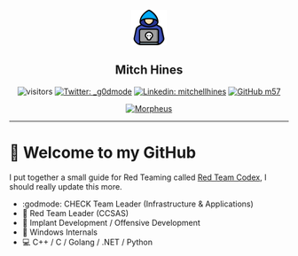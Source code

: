 <div align="center">
  
  ![./hacker.png](./hacker.png)

  <h2> Mitch Hines </h2>
  
  ![visitors](https://visitor-badge.laobi.icu/badge?page_id=m57.m57)
  [![Twitter: _g0dmode](https://img.shields.io/twitter/follow/_g0dmode?style=social)](https://twitter.com/_g0dmode)
  [![Linkedin: mitchellhines](https://img.shields.io/badge/-mitchellhines-blue?style=flat-square&logo=Linkedin&logoColor=white&link=https://www.linkedin.com/in/mitchell-hines/)](https://www.linkedin.com/in/mitchell-hines/)
  [![GitHub m57](https://img.shields.io/github/followers/m57?label=follow&style=social)](https://github.com/m57)
  
  [![Morpheus](https://media.giphy.com/media/IdVH6Y6iHI1H2/giphy.gif)](https://media.giphy.com/media/IdVH6Y6iHI1H2/giphy.gif)

  <hr />
  
</div>

# :wave: Welcome to my GitHub

I put together a small guide for Red Teaming called [Red Team Codex](https://www.g0dmode.biz/), I should really update this more.

- :godmode: CHECK Team Leader (Infrastructure & Applications)
- :clown_face: Red Team Leader (CCSAS)
- :gun: Implant Development / Offensive Development
- :nut_and_bolt: Windows Internals
- :computer: C++ / C / Golang / .NET / Python
